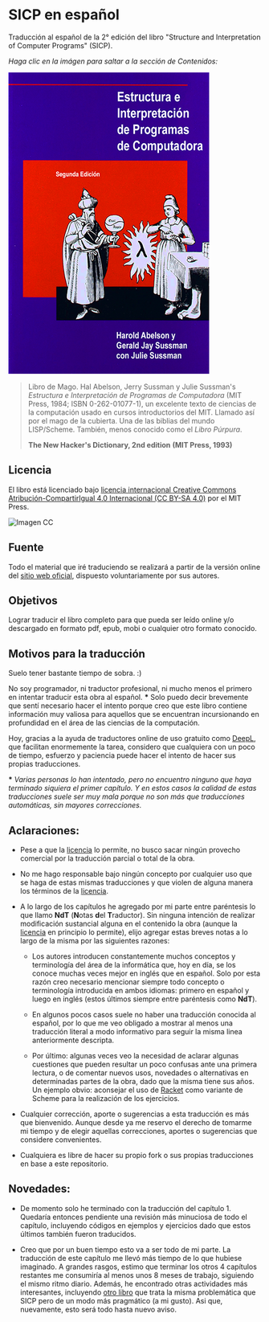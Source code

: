 # SICP en español

Traducción al español de la 2° edición del libro "Structure and Interpretation
of Computer Programs" (SICP).

*Haga clic en la imágen para saltar a la sección de Contenidos:*

[![Imagen](/secciones/imagenes/SICP-traducido-reducido.png)](./secciones/04-contenidos.md)

> Libro de Mago. Hal Abelson, Jerry Sussman y Julie Sussman's *Estructura e Interpretación de Programas de Computadora* (MIT Press, 1984; ISBN 0-262-01077-1), un excelente texto de ciencias de la computación usado en cursos introductorios del MIT. Llamado así por el mago de la cubierta. Una de las biblias del mundo LISP/Scheme. También, menos conocido como el *Libro Púrpura*.
>
> **The New Hacker's Dictionary, 2nd edition**
> **(MIT Press, 1993)**


## Licencia 

El libro está licenciado bajo [licencia internacional Creative Commons Atribución-CompartirIgual 4.0 Internacional (CC BY-SA 4.0)](https://creativecommons.org/licenses/by-sa/4.0/deed.es) por el MIT Press.


![Imagen CC](https://licensebuttons.net/l/by-sa/4.0/88x31.png)


## Fuente

Todo el material que iré traduciendo se realizará a partir de la versión online del [sitio web oficial](https://mitpress.mit.edu/sites/default/files/sicp/index.html), dispuesto voluntariamente por sus autores.


## Objetivos

Lograr traducir el libro completo para que pueda ser leído online y/o descargado en formato pdf, epub, mobi o cualquier otro formato conocido.


## Motivos para la traducción

Suelo tener bastante tiempo de sobra. :)

No soy programador, ni traductor profesional, ni mucho menos el primero en intentar traducir esta obra al español. **\*** Solo puedo decir brevemente que sentí necesario hacer el intento porque creo que este libro contiene información muy valiosa para aquellos que se encuentran incursionando en profundidad en el área de las ciencias de la computación.

Hoy, gracias a la ayuda de traductores online de uso gratuito como [DeepL](https://www.deepl.com/translator), que facilitan enormemente la tarea, considero que cualquiera con un poco de tiempo, esfuerzo y paciencia puede hacer el intento de hacer sus propias traducciones.

**\*** *Varias personas lo han intentado, pero no encuentro ninguno que haya terminado siquiera el primer capítulo. Y en estos casos la calidad de estas traducciones suele ser muy mala porque no son más que traducciones automáticas, sin mayores correcciones.*


## Aclaraciones:

* Pese a que la [licencia](#licencia) lo permite, no busco sacar ningún provecho comercial por la traducción parcial o total de la obra.

* No me hago responsable bajo ningún concepto por cualquier uso que se haga de estas mismas traducciones y que violen de alguna manera los términos de la [licencia](#licencia).

* A lo largo de los capítulos he agregado por mi parte entre paréntesis lo que llamo **NdT** (**N**otas **d**el **T**raductor). Sin ninguna intención de realizar modificación sustancial alguna en el contenido la obra (aunque la [licencia](#licencia) en principio lo permite), elijo agregar estas breves notas a lo largo de la misma por las siguientes razones:

  * Los autores introducen constantemente muchos conceptos y terminología del área de la informática que, hoy en día, se los conoce muchas veces mejor en inglés que en español. Solo por esta razón creo necesario mencionar siempre todo concepto o terminología introducida en ambos idiomas: primero en español y luego en inglés (estos últimos siempre entre paréntesis como **NdT**).

  * En algunos pocos casos suele no haber una traducción conocida al español, por lo que me veo obligado a mostrar al menos una traducción literal a modo informativo para seguir la misma linea anteriormente descripta.

  * Por último: algunas veces veo la necesidad de aclarar algunas cuestiones que pueden resultar un poco confusas ante una primera lectura, o de comentar nuevos usos, novedades o alternativas en determinadas partes de la obra, dado que la misma tiene sus años. Un ejemplo obvio: aconsejar el uso de [Racket](https://racket-lang.org/) como variante de Scheme para la realización de los ejercicios.
    
* Cualquier corrección, aporte o sugerencias a esta traducción es más que bienvenido. Aunque desde ya me reservo el derecho de tomarme mi tiempo y de elegir aquellas correcciones, aportes o sugerencias que considere convenientes. 

* Cualquiera es libre de hacer su propio fork o sus propias traducciones en base a este repositorio.

## Novedades:

* De momento solo he terminado con la traducción del capítulo 1. Quedaría entonces pendiente una revisión más minuciosa de todo el capítulo, incluyendo códigos en ejemplos y ejercicios dado que estos últimos también fueron traducidos.

* Creo que por un buen tiempo esto va a ser todo de mi parte. La traducción de este capítulo me llevó más tiempo de lo que hubiese imaginado. A grandes rasgos, estimo que terminar los otros 4 capítulos restantes me consumiría al menos unos 8 meses de trabajo, siguiendo el mismo ritmo diario. Además, he encontrado otras actividades más interesantes, incluyendo [otro libro](https://www.amazon.com/Concepts-Techniques-Models-Computer-Programming/dp/0262220695) que trata la misma problemática que SICP pero de un modo más pragmático (a mi gusto). Asi que, nuevamente, esto será todo hasta nuevo aviso.
